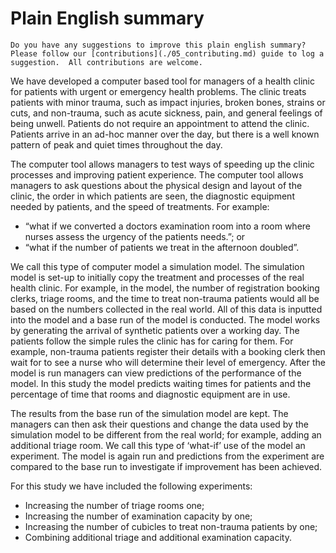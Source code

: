 # Plain English summary

```{admonition} Please help us improve our summary!
Do you have any suggestions to improve this plain english summary?  Please follow our [contributions](./05_contributing.md) guide to log a suggestion.  All contributions are welcome.
```


We have developed a computer based tool for managers of a health clinic for patients with urgent or emergency health problems.  The clinic treats patients with minor trauma, such as impact injuries, broken bones, strains or cuts, and non-trauma, such as acute sickness, pain, and general feelings of being unwell.  Patients do not require an appointment to attend the clinic.  Patients arrive in an ad-hoc manner over the day, but there is a well known pattern of peak and quiet times throughout the day.

The computer tool allows managers to test ways of speeding up the clinic processes and improving patient experience. The computer tool allows managers to ask questions about the physical design and layout of the clinic, the order in which patients are seen, the diagnostic equipment needed by patients, and the speed of treatments.  For example:

* “what if we converted a doctors examination room into a room where nurses assess the urgency of the patients needs.”; or 
* “what if the number of patients we treat in the afternoon doubled”.

We call this type of computer model a simulation model.  The simulation model is set-up to initially copy the treatment and processes of the real health clinic.  For example, in the model, the number of registration booking clerks, triage rooms, and the time to treat non-trauma patients would all be based on the numbers collected in the real world.  All of this data is inputted into the model and a base run of the model is conducted. The model works by generating the arrival of synthetic patients over a working day. The patients follow the simple rules the clinic has for caring for them.  For example, non-trauma patients register their details with a booking clerk then wait for to see a nurse who will determine their level of emergency.  After the model is run managers can view predictions of the performance of the model.  In this study the model predicts waiting times for patients and the percentage of time that rooms and diagnostic equipment are in use.  

The results from the base run of the simulation model are kept. The managers can then ask their questions and change the data used by the simulation model to be different from the real world; for example, adding an additional triage room. We call this type of ‘what-if’ use of the model an experiment. The model is again run and predictions from the experiment are compared to the base run to investigate if improvement has been achieved.

For this study we have included the following experiments:

* Increasing the number of triage rooms one;
* Increasing the number of examination capacity by one;
* Increasing the number of cubicles to treat non-trauma patients by one;
* Combining additional triage and additional examination capacity.
